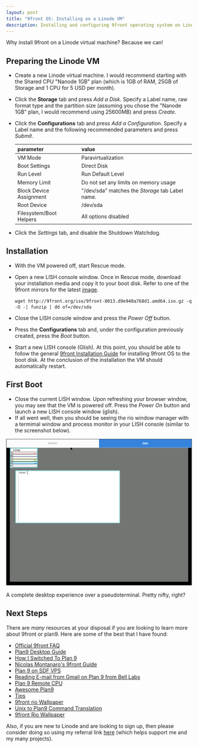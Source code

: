 ```yaml
---
layout: post
title: "9front OS: Installing on a Linode VM"
description: Installing and configuring 9front operating system on Linode virtual machine.
---
```


Why install 9front on a Linode virtual machine? Because we can!

## Preparing the Linode VM

*   Create a new Linode virtual machine. I would recommend starting with the 
    Shared CPU "Nanode 1GB" plan (which is 1GB of RAM, 25GB of Storage and 1 CPU 
    for 5 USD per month).
*   Click the **Storage** tab and press *Add a Disk*. Specify a Label name,
    raw format type and the partition size (assuming you chose the "Nanode 1GB"
    plan, I would recommend using 25600MB) and press *Create*.
*   Click the **Configurations** tab and press *Add a Configuration*. Specify a
    Label name and the following recommended parameters and press *Submit*.

    |parameter              |value                                             |
    |-----------------------|--------------------------------------------------|
    |VM Mode                |Paravirtualization                                |
    |Boot Settings          |Direct Disk                                       |
    |Run Level              |Run Default Level                                 |
    |Memory Limit           |Do not set any limits on memory usage             |
    |Block Device Assignment|"/dev/sda" matches the *Storage* tab Label name.  |
    |Root Device            |/dev/sda                                          |
    |Filesystem/Boot Helpers|All options disabled                              |

*   Click the *Settings* tab, and disable the Shutdown Watchdog.

## Installation

*   With the VM powered off, start Rescue mode.
*   Open a new LISH console window. Once in Rescue mode, download your
    installation media and copy it to your boot disk. Refer to one of the 9front 
    mirrors for the latest [image](http://9front.org/iso/).

    ```shell
    wget http://9front.org/iso/9front-8013.d9e940a768d1.amd64.iso.gz -q -O -| funzip | dd of=/dev/sda
    ```

*   Close the LISH console window and press the *Power Off* button.
*   Press the **Configurations** tab and, under the configuration previously
    created, press the *Boot* button.
*   Start a new LISH console (Glish). At this point, you should be able to 
    follow the general 
    [9front Installation Guide](http://fqa.9front.org/fqa4.html#4.3) for 
    installing 9front OS to the boot disk. At the conclusion of the installation
    the VM should automatically restart.
    
## First Boot

*   Close the current LISH window. Upon refreshing your browser window, you may
    see that the VM is powered off. Press the *Power On* button and launch a new 
    LISH console window (glish). 
*   If all went well, then you should be seeing the rio window manager with a 
    termimal window and process monitor in your LISH console (similar to the 
    screenshot below).

![9front in a pseudo-tty](/assets/9front-mothra.png)

A complete desktop experience over a pseudoterminal. Pretty nifty, right?

## Next Steps

There are *many* resources at your disposal if you are looking to learn more 
about 9front or plan9. Here are some of the best that I have found: 

*   [Official 9front FAQ](http://fqa.9front.org)
*   [Plan9 Desktop Guide](https://pspodcasting.net/dan/blog/2019/plan9_desktop.html)
*   [How I Switched To Plan 9](http://helpful.cat-v.org/Blog/2019/12/03/0/)
*   [Nicolas Montanaro's 9front Guide](https://nicolasmontanaro.com/blog/9front-guide/)
*   [Plan 9 on SDF VPS](https://sdf.org/?tutorials/VPS_Plan9)
*   [Reading E-mail from Gmail on Plan 9 from Bell Labs](https://luksamuk.codes/posts/plan9-mail.html)
*   [Plan 9 Remote CPU](https://royniang.com/cpu_auth.html)
*   [Awesome Plan9](https://github.com/henesy/awesome-plan9)
*   [Tips](http://mirtchovski.com/lanlp9/tips.html)
*   [9front rio Wallpaper](https://b1nary.tk/pub/9front-rio-wallpaper/)
*   [Unix to Plan9 Command Translation](https://9p.io/wiki/plan9/Unix_to_Plan_9_command_translation/index.html)
*   [9front Rio Wallpaper](https://b1nary.tk/pub/9front-rio-wallpaper/)

Also, if you are new to Linode and are looking to sign up, then please consider 
doing so using my referral link
[here](https://www.linode.com/?r=0c625ecd8478eb827df57d2e2ffa095759d089ab)
(which helps support me and my many projects).
